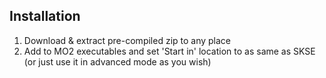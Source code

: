 ## Installation
1. Download & extract pre-compiled zip to any place
2. Add to MO2 executables and set 'Start in' location to as same as SKSE (or just use it in advanced mode as you wish)
